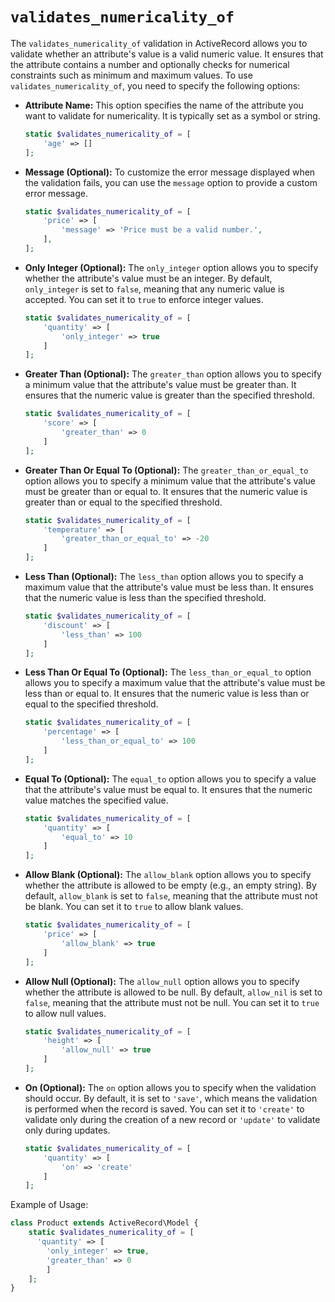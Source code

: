 # `validates_numericality_of`

The `validates_numericality_of` validation in ActiveRecord allows you to validate whether an attribute's value is a valid numeric value. It ensures that the attribute contains a number and optionally checks for numerical constraints such as minimum and maximum values. To use `validates_numericality_of`, you need to specify the following options:

- **Attribute Name:** This option specifies the name of the attribute you want to validate for numericality. It is typically set as a symbol or string.

    ```php
    static $validates_numericality_of = [
        'age' => []
    ];
    ```

- **Message (Optional):** To customize the error message displayed when the validation fails, you can use the `message` option to provide a custom error message.

    ```php
    static $validates_numericality_of = [
        'price' => [
            'message' => 'Price must be a valid number.',
        ],
    ];
    ```

- **Only Integer (Optional):** The `only_integer` option allows you to specify whether the attribute's value must be an integer. By default, `only_integer` is set to `false`, meaning that any numeric value is accepted. You can set it to `true` to enforce integer values.

    ```php
    static $validates_numericality_of = [
        'quantity' => [
            'only_integer' => true
        ]
    ];
    ```

- **Greater Than (Optional):** The `greater_than` option allows you to specify a minimum value that the attribute's value must be greater than. It ensures that the numeric value is greater than the specified threshold.

    ```php
    static $validates_numericality_of = [
        'score' => [
            'greater_than' => 0
        ]
    ];
    ```

- **Greater Than Or Equal To (Optional):** The `greater_than_or_equal_to` option allows you to specify a minimum value that the attribute's value must be greater than or equal to. It ensures that the numeric value is greater than or equal to the specified threshold.

    ```php
    static $validates_numericality_of = [
        'temperature' => [
            'greater_than_or_equal_to' => -20
        ]
    ];
    ```

- **Less Than (Optional):** The `less_than` option allows you to specify a maximum value that the attribute's value must be less than. It ensures that the numeric value is less than the specified threshold.

    ```php
    static $validates_numericality_of = [
        'discount' => [
            'less_than' => 100
        ]
    ];
    ```

- **Less Than Or Equal To (Optional):** The `less_than_or_equal_to` option allows you to specify a maximum value that the attribute's value must be less than or equal to. It ensures that the numeric value is less than or equal to the specified threshold.

    ```php
    static $validates_numericality_of = [
        'percentage' => [
            'less_than_or_equal_to' => 100
        ]
    ];
    ```

- **Equal To (Optional):** The `equal_to` option allows you to specify a value that the attribute's value must be equal to. It ensures that the numeric value matches the specified value.

    ```php
    static $validates_numericality_of = [
        'quantity' => [
            'equal_to' => 10
        ]
    ];
    ```

- **Allow Blank (Optional):** The `allow_blank` option allows you to specify whether the attribute is allowed to be empty (e.g., an empty string). By default, `allow_blank` is set to `false`, meaning that the attribute must not be blank. You can set it to `true` to allow blank values.

    ```php
    static $validates_numericality_of = [
        'price' => [
            'allow_blank' => true
        ]
    ];
    ```

- **Allow Null (Optional):** The `allow_null` option allows you to specify whether the attribute is allowed to be null. By default, `allow_nil` is set to `false`, meaning that the attribute must not be null. You can set it to `true` to allow null values.

    ```php
    static $validates_numericality_of = [
        'height' => [
            'allow_null' => true
        ]
    ];
    ```

- **On (Optional):** The `on` option allows you to specify when the validation should occur. By default, it is set to `'save'`, which means the validation is performed when the record is saved. You can set it to `'create'` to validate only during the creation of a new record or `'update'` to validate only during updates.

    ```php
    static $validates_numericality_of = [
        'quantity' => [
            'on' => 'create'
        ]
    ];
    ```

Example of Usage:

```php
class Product extends ActiveRecord\Model {
    static $validates_numericality_of = [
      'quantity' => [
        'only_integer' => true, 
        'greater_than' => 0
        ]
    ];
}
```
